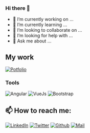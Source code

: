 ### Hi there 👋

- 🔭 I’m currently working on ...
- 🌱 I’m currently learning ...
- 👯 I’m looking to collaborate on ...
- 🤔 I’m looking for help with ...
- 💬 Ask me about ...

## My work
<a href="https://ljolliet.github.io" target="_blank"><img alt="Potfolio" src="https://img.shields.io/badge/portfolio-%234C566A.svg?&style=for-the-badge&logo=skyliner&logoColor=white&color=e25c5c" /></a>
### Tools
<img alt="Angular" src="https://img.shields.io/badge/angular-%230077B5.svg?&style=for-the-badge&logo=angular&logoColor=white&color=b52e31" />
<img alt="VueJs" src="https://img.shields.io/badge/vue.js-%230077B5.svg?&style=for-the-badge&logo=vue.js&logoColor=white&color=42b883" />
<img alt="Bootstrap" src="https://img.shields.io/badge/bootstrap-%230077B5.svg?&style=for-the-badge&logo=bootstrap&logoColor=white&color=7952b3" />

## 📫 How to reach me:
<a href="https://www.linkedin.com/in/louis-jolliet" target="_blank"><img alt="LinkedIn" src="https://img.shields.io/badge/linkedin-%230077B5.svg?&style=for-the-badge&logo=linkedin&logoColor=white" /></a>
<a href="https://twitter.com/ljolliet" target="_blank"><img alt="Twitter" src="https://img.shields.io/badge/twitter-%231DA1F2.svg?&style=for-the-badge&logo=twitter&logoColor=white" /></a>
<a href="https://github.com/ljolliet" target="_blank"><img alt="Github" src="https://img.shields.io/badge/GitHub-%2312100E.svg?&style=for-the-badge&logo=Github&logoColor=white" /></a>
<a href="mailto:louisjolliet.pro@gmail.com" target="_blank"><img alt="Mail" src="https://img.shields.io/badge/gmail-%234C566A.svg?&style=for-the-badge&logo=gmail&logoColor=white&color=ea4335" /></a>
